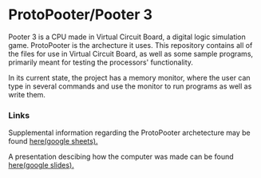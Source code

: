# ProtoPooter/Pooter 3
Pooter 3 is a CPU made in Virtual Circuit Board, a digital logic simulation game.
ProtoPooter is the archecture it uses.
This repository contains all of the files for use in Virtual Circuit Board, as well as some sample programs, primarily meant for testing the processors' functionality.

In its current state, the project has a memory monitor, where the user can type in several commands and use the monitor to run programs as well as write them.

### Links

Supplemental information regarding the ProtoPooter archetecture may be found [here(google sheets).](https://docs.google.com/spreadsheets/d/1-jWvDEheZF7Gx3ufC_ow-UYrNVrGD_T5sP0CN-xd7wA/edit?usp=sharing)

A presentation descibing how the computer was made can be found [here(google slides).](https://docs.google.com/presentation/d/1LR2y6X_7142xMe3xYSp9Z8RW9yZQqgQ6btL9Y4uXsVY/edit?usp=sharing)
